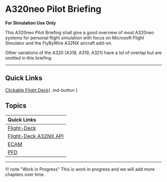 <link rel="stylesheet" href="../../../stylesheets/toc-tables.css">

# A320neo Pilot Briefing

**For Simulation Use Only**

This A320neo Pilot Briefing shall give a good overview of most A320neo
systems for personal flight simulation with focus on Microsoft Flight
Simulator and the FlyByWire A32NX aircraft add-on.

Other variations of the A320 (A318, A319, A321) have a lot of overlap
but are omitted in this briefing.

---

## Quick Links

[Clickable Flight Deck](flight-deck/index.md){ .md-button }

##  Topics

| Quick Links                           |
| :-----                                |
| [Flight-Deck](flight-deck/index.md)   |
| [Flight-Deck A32NX API](../../fbw-a32nx/a32nx-api/a32nx-flightdeck-api.md) |
| [ECAM](ecam/index.md)                 |
| [PFD](pfd/index.md)                   |
<!--- [ND](nd/index.md)-->
<!--- [MCDU](mcdu/index.md)-->

---

!!! note "Work in Progress"
    This is work in progress and we will add more chapters over time.
